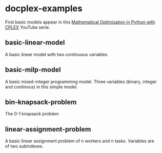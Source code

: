 # docplex-examples

First basic models appear in this [Mathematical Optimization in Python with CPLEX](https://www.youtube.com/playlist?list=PLaxOs-8sLebuytu-pPSM4mtsR5VVlFtyW) YouTube serie.

## basic-linear-model
A basic linear model with two continuous variables

## basic-milp-model
A basic mixed-integer programming model. Three variables (binary, integer and continous) in this simple model.

## bin-knapsack-problem
The 0-1 knapsack problem
 
## linear-assignment-problem
A basic linear assignment problem of n workers and n tasks. Variables are of two subindexes.
